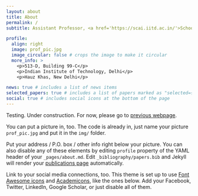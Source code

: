 ```yaml
---
layout: about
title: About
permalink: /
subtitle: Assistant Professor, <a href='https://scai.iitd.ac.in/'>School of Artificial Intelligence</a>, <a href='[https://scai.iitd.ac.in/](https://home.iitd.ac.in/)'>IIT Delhi</a>

profile:
  align: right
  image: prof_pic.jpg
  image_circular: false # crops the image to make it circular
  more_info: >
    <p>513-D, Building 99-C</p>
    <p>Indian Institute of Technology, Delhi</p>
    <p>Hauz Khas, New Delhi</p>

news: true # includes a list of news items
selected_papers: true # includes a list of papers marked as "selected={true}"
social: true # includes social icons at the bottom of the page
---
```


Testing. Under construction. For now, please go to [previous webpage](https://www.robots.ox.ac.uk/~raunakbh/). 

You can put a picture in, too. The code is already in, just name your picture `prof_pic.jpg` and put it in the `img/` folder.

Put your address / P.O. box / other info right below your picture. You can also disable any of these elements by editing `profile` property of the YAML header of your `_pages/about.md`. Edit `_bibliography/papers.bib` and Jekyll will render your [publications page](/al-folio/publications/) automatically.

Link to your social media connections, too. This theme is set up to use [Font Awesome icons](https://fontawesome.com/) and [Academicons](https://jpswalsh.github.io/academicons/), like the ones below. Add your Facebook, Twitter, LinkedIn, Google Scholar, or just disable all of them.
